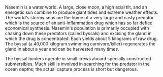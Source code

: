 Nasemin is a water world. A large, close moon, a high axial tilt, and an energetic sun combine to produce giant tides and extreme weather effects. The world's stormy seas are the home of a very large and nasty predator which is the source of an anti-inflammation drug which has so far defied economical synthesis. Nasemin's population is primarily occupied with chasing down these predators (called byssals) and excising the gland in which the drug is concentrated. Each yields about 5 kilograms of raw drug. The byssal (a 40,000 kilogram swimming carnivore/killer) regenerates the gland in about a year and can be harvested many times.

The byssal hunters operate in small crews aboard specially constructed submersibles. Much skill is involved in searching for the predator in the ocean depths; the actual capture process is short but dangerous.

